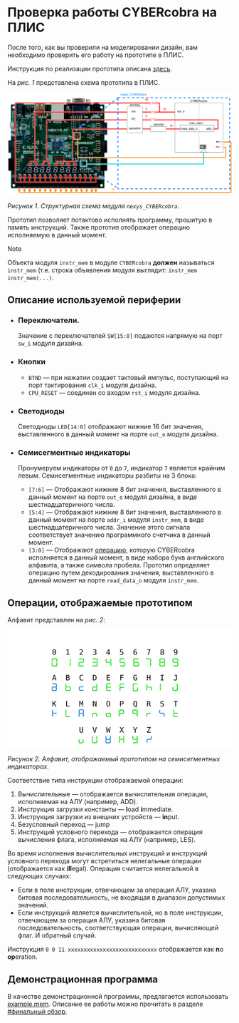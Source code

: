 # Проверка работы CYBERcobra на ПЛИС

После того, как вы проверили на моделировании дизайн, вам необходимо проверить его работу на прототипе в ПЛИС.

Инструкция по реализации прототипа описана [здесь](../../../Vivado%20Basics/How%20to%20program%20an%20fpga%20board.md).

На _рис. 1_ представлена схема прототипа в ПЛИС.

![../../../.pic/Labs/board%20files/nexys_cobra_structure.drawio.svg](../../../.pic/Labs/board%20files/nexys_cobra_structure.drawio.svg)

_Рисунок 1. Структурная схема модуля `nexys_CYBERcobra`._

Прототип позволяет потактово исполнять программу, прошитую в память инструкций. Также прототип отображает операцию исполняемую в данный момент.

> [!NOTE]
> Объекта модуля `instr_mem` в модуле `CYBERcobra` **должен** называться `instr_mem` (т.е. строка объявления модуля выглядит: `instr_mem  instr_mem(...)`.

## Описание используемой периферии

-   ### Переключатели.

    Значение с переключателей `SW[15:0]` подаются напрямую на порт `sw_i` модуля дизайна.

-   ### Кнопки

    -   `BTND` — при нажатии создает тактовый импульс, поступающий на порт тактирования `clk_i` модуля дизайна.
    -   `CPU_RESET` — соединен со входом `rst_i` модуля дизайна.

-   ### Светодиоды

    Светодиоды `LED[14:0]` отображают нижние 16 бит значения, выставленного в данный момент на порте `out_o` модуля дизайна.

-   ### Семисегментные индикаторы

    Пронумеруем индикаторы от `0` до `7`, индикатор `7` является крайним левым. Семисегментные индикаторы разбиты на 3 блока:

    -   `[7:6]` — Отображают нижние 8 бит значения, выставленного в данный момент на порте `out_o` модуля дизайна, в виде шестнадцатеричного числа.
    -   `[5:4]` — Отображают нижние 8 бит значения, выставленного в данный момент на порте `addr_i` модуля `instr_mem`, в виде шестнадцатеричного числа. Значение этого сигнала соответствует значению программного счетчика в данный момент.
    -   `[3:0]` — Отображают [операцию](#операции-отображаемые-прототипом), которую CYBERcobra исполняется в данный момент, в виде набора букв английского алфавита, а также символа пробела. Прототип определяет операцию путем декодирования значения, выставленного в данный момент на порте `read_data_o` модуля `instr_mem`.

## Операции, отображаемые прототипом

Алфавит представлен на _рис. 2_:

!['../../../.pic/Labs/board%20files/semseg_alphabet.png'](../../../.pic/Labs/board%20files/semseg_alphabet.png)

_Рисунок 2. Алфавит, отображаемый прототипом на семисегментных индикаторах._

Соответствие типа инструкции отображаемой операции:

1.  Вычислительные — отображается вычислительная операция, исполняемая на АЛУ (например, ADD).
1.  Инструкция загрузки константы — **l**oad **i**mmediate.
1.  Инструкция загрузки из внешних устройств — **in**put.
1.  Безусловный переход — jump
1.  Инструкций условного перехода — отображается операция вычисления флага, исполняемая на АЛУ (например, LES).

Во время исполнения вычислительных инструкций и инструкций условного перехода могут встретиться нелегальные операции (отображается как **ill**egal). Операция считается нелегальной в следующих случаях:

-   Если в поле инструкции, отвечающем за операция АЛУ, указана битовая последовательность, не входящая в диапазон допустимых значений.
-   Если инструкций является вычислительной, но в поле инструкции, отвечающем за операция АЛУ, указана битовая последовательность, соответствующая операции, вычисляющей флаг. И обратный случай.

Инструкция `0 0 11 xxxxxxxxxxxxxxxxxxxxxxxxxxxx` отображается как **n**o **op**eration.

## Демонстрационная программа

В качестве демонстрационной программы, предлагается использовать [example.mem](../example.mem). Описание ее работы можно прочитать в разделе [#финальный обзор](../README.md#финальный-обзор).
